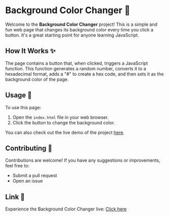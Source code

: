 <h1>Background Color Changer 🌈</h1>
    <p>Welcome to the <strong>Background Color Changer</strong> project! This is a simple and fun web page that changes its background color every time you click a button. It's a great starting point for anyone learning JavaScript.</p>
    <h2>How It Works ✨</h2>
    <p>The page contains a button that, when clicked, triggers a JavaScript function. This function generates a random number, converts it to a hexadecimal format, adds a "#" to create a hex code, and then sets it as the background color of the page.</p>
    <h2>Usage 🚀</h2>
    <p>To use this page:</p>
    <ol>
        <li>Open the <code>index.html</code> file in your web browser.</li>
        <li>Click the button to change the background color.</li>
    </ol>
    <p>You can also check out the live demo of the project <a href="https://peaceful-cupcake-e6f119.netlify.app/">here</a>.</p>
    <h2>Contributing 🤝</h2>
    <p>Contributions are welcome! If you have any suggestions or improvements, feel free to:</p>
    <ul>
        <li>Submit a pull request</li>
        <li>Open an issue</li>
    </ul>
    <h2>Link 🔗</h2>
    <p>Experience the Background Color Changer live: <a href="https://peaceful-cupcake-e6f119.netlify.app/">Click here</a></p>
  
